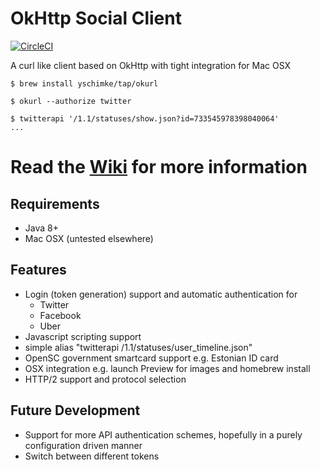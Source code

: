 # OkHttp Social Client

[![CircleCI](https://circleci.com/gh/yschimke/okurl.svg?style=svg)](https://circleci.com/gh/yschimke/okurl)

A curl like client based on OkHttp with tight integration for Mac OSX

```
$ brew install yschimke/tap/okurl

$ okurl --authorize twitter

$ twitterapi '/1.1/statuses/show.json?id=733545978398040064'
...
``` 

# Read the [Wiki](https://github.com/yschimke/okurl/wiki) for more information

## Requirements

- Java 8+
- Mac OSX (untested elsewhere)

## Features

- Login (token generation) support and automatic authentication for
    - Twitter
    - Facebook
    - Uber
- Javascript scripting support
- simple alias "twitterapi /1.1/statuses/user_timeline.json"
- OpenSC government smartcard support e.g. Estonian ID card
- OSX integration e.g. launch Preview for images and homebrew install
- HTTP/2 support and protocol selection

## Future Development

- Support for more API authentication schemes, hopefully in a purely configuration driven manner
- Switch between different tokens
